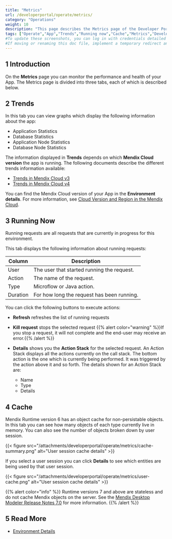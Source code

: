 ```yaml
---
title: "Metrics"
url: /developerportal/operate/metrics/
category: "Operations"
weight: 10
description: "This page describes the Metrics page of the Developer Portal."
tags: ["Operate","App","Trends","Running now","Cache","Metrics","Developer Portal"]
#To update these screenshots, you can log in with credentials detailed in How to Update Screenshots Using Team Apps.
#If moving or renaming this doc file, implement a temporary redirect and let the respective team know they should update the URL in the product. See Mapping to Products for more details.
---
```


## 1 Introduction

On the **Metrics** page you can monitor the performance and health of your App. The Metrics page is divided into three tabs, each of which is described below.

## 2 Trends

In this tab you can view graphs which display the following information about the app:

* Application Statistics 
* Database Statistics
* Application Node Statistics
* Database Node Statistics

The information displayed in **Trends** depends on which **Mendix Cloud version** the app is running. The following documents describe the different trends information available:

* [Trends in Mendix Cloud v3](/developerportal/operate/trends/)
* [Trends in Mendix Cloud v4](/developerportal/operate/trends-v4/)

You can find the Mendix Cloud version of your App in the **Environment details**. For more information, see [Cloud Version and Region in the Mendix Cloud](/developerportal/deploy/cloud-version-region/).

## 3 Running Now

Running requests are all requests that are currently in progress for this environment.

This tab displays the following information about running requests:

| Column | Description |
| --- | --- |
| User | The user that started running the request. |
| Action | The name of the request. |
| Type | Microflow or Java action. |
| Duration | For how long the request has been running. |

You can click the following buttons to execute actions:

* **Refresh** refreshes the list of running requests

* **Kill request** stops the selected request
    {{% alert color="warning" %}}If you stop a request, it will not complete and the end-user may receive an error.{{% /alert %}}

* **Details** shows you the **Action Stack** for the selected request. An Action Stack displays all the actions currently on the call stack. The bottom action is the one which is currently being performed. It was triggered by the action above it and so forth. The details shown for an Action Stack are:
    * Name
    * Type
    * Details

## 4 Cache

Mendix Runtime version 6 has an object cache for non-persistable objects. In this tab you can see how many objects of each type currently live in memory. You can also see the number of objects broken down by user session.

{{< figure src="/attachments/developerportal/operate/metrics/cache-summary.png" alt="User session cache details" >}}

If you select a user session you can click **Details** to see which entities are being used by that user session.

{{< figure src="/attachments/developerportal/operate/metrics/user-cache.png" alt="User session cache details" >}}

{{% alert color="info" %}}
Runtime versions 7 and above are stateless and do not cache Mendix objects on the server. See the [Mendix Desktop Modeler Release Notes 7.0](/releasenotes/studio-pro/7.0/) for more information.
{{% /alert %}}

## 5 Read More

* [Environment Details](/developerportal/deploy/environments-details/)
